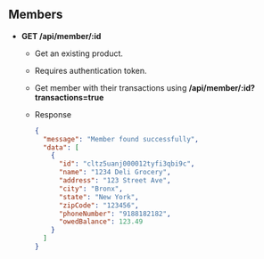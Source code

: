 ## Members

- **GET /api/member/:id**

  - Get an existing product.
  - Requires authentication token.
  - Get member with their transactions using **/api/member/:id?transactions=true**
  - Response

    ```json
    {
      "message": "Member found successfully",
      "data": [
        {
          "id": "cltz5uanj000012tyfi3qbi9c",
          "name": "1234 Deli Grocery",
          "address": "123 Street Ave",
          "city": "Bronx",
          "state": "New York",
          "zipCode": "123456",
          "phoneNumber": "9188182182",
          "owedBalance": 123.49
        }
      ]
    }
    ```
